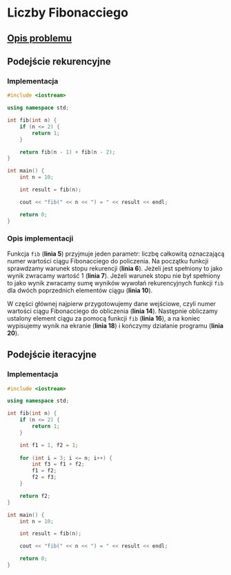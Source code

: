 # Liczby Fibonacciego

## [Opis problemu](../../../../algorithms/integers/fibonacci-numbers.md)

## Podejście rekurencyjne

### Implementacja

```cpp linenums="1"
#include <iostream>

using namespace std;

int fib(int n) {
    if (n <= 2) {
        return 1;
    }

    return fib(n - 1) + fib(n - 2);
}

int main() {
    int n = 10;

    int result = fib(n);

    cout << "fib(" << n << ") = " << result << endl;

    return 0;
}
```

### Opis implementacji

Funkcja `fib` (**linia 5**) przyjmuje jeden parametr: liczbę całkowitą oznaczającą numer wartości ciągu Fibonacciego do policzenia. Na początku funkcji sprawdzamy warunek stopu rekurencji (**linia 6**). Jeżeli jest spełniony to jako wynik zwracamy wartość $1$ (**linia 7**). Jeżeli warunek stopu nie był spełniony to jako wynik zwracamy sumę wyników wywołań rekurencyjnych funkcji `fib` dla dwóch poprzednich elementów ciągu (**linia 10**).

W części głównej najpierw przygotowujemy dane wejściowe, czyli numer wartości ciągu Fibonacciego do obliczenia (**linia 14**). Następnie obliczamy ustalony element ciągu za pomocą funkcji `fib` (**linia 16**), a na koniec wypisujemy wynik na ekranie (**linia 18**) i kończymy działanie programu (**linia 20**).

## Podejście iteracyjne

### Implementacja

```cpp linenums="1"
#include <iostream>

using namespace std;

int fib(int n) {
    if (n <= 2) {
        return 1;
    }

    int f1 = 1, f2 = 1;
    
    for (int i = 3; i <= n; i++) {
        int f3 = f1 + f2;
        f1 = f2;
        f2 = f3;
    }

    return f2;
}

int main() {
    int n = 10;

    int result = fib(n);

    cout << "fib(" << n << ") = " << result << endl;

    return 0;
}
```
